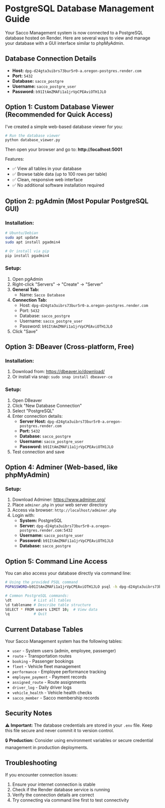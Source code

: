 # PostgreSQL Database Management Guide

Your Sacco Management system is now connected to a PostgreSQL database hosted on Render. Here are several ways to view and manage your database with a GUI interface similar to phpMyAdmin.

## Database Connection Details

- **Host:** `dpg-d24gta3uibrs73bur5r0-a.oregon-postgres.render.com`
- **Port:** `5432`
- **Database:** `sacco_postgre`
- **Username:** `sacco_postgre_user`
- **Password:** `b91ItAmZMAFi1a1jrVpCPEAviOTH1JLO`

## Option 1: Custom Database Viewer (Recommended for Quick Access)

I've created a simple web-based database viewer for you:

```bash
# Run the database viewer
python database_viewer.py
```

Then open your browser and go to: **http://localhost:5001**

Features:
- ✅ View all tables in your database
- ✅ Browse table data (up to 100 rows per table)
- ✅ Clean, responsive web interface
- ✅ No additional software installation required

## Option 2: pgAdmin (Most Popular PostgreSQL GUI)

### Installation:
```bash
# Ubuntu/Debian
sudo apt update
sudo apt install pgadmin4

# Or install via pip
pip install pgadmin4
```

### Setup:
1. Open pgAdmin
2. Right-click "Servers" → "Create" → "Server"
3. **General Tab:**
   - Name: `Sacco Database`
4. **Connection Tab:**
   - Host: `dpg-d24gta3uibrs73bur5r0-a.oregon-postgres.render.com`
   - Port: `5432`
   - Database: `sacco_postgre`
   - Username: `sacco_postgre_user`
   - Password: `b91ItAmZMAFi1a1jrVpCPEAviOTH1JLO`
5. Click "Save"

## Option 3: DBeaver (Cross-platform, Free)

### Installation:
1. Download from: https://dbeaver.io/download/
2. Or install via snap: `sudo snap install dbeaver-ce`

### Setup:
1. Open DBeaver
2. Click "New Database Connection"
3. Select "PostgreSQL"
4. Enter connection details:
   - **Server Host:** `dpg-d24gta3uibrs73bur5r0-a.oregon-postgres.render.com`
   - **Port:** `5432`
   - **Database:** `sacco_postgre`
   - **Username:** `sacco_postgre_user`
   - **Password:** `b91ItAmZMAFi1a1jrVpCPEAviOTH1JLO`
5. Test connection and save

## Option 4: Adminer (Web-based, like phpMyAdmin)

### Setup:
1. Download Adminer: https://www.adminer.org/
2. Place `adminer.php` in your web server directory
3. Access via browser: `http://localhost/adminer.php`
4. Login with:
   - **System:** PostgreSQL
   - **Server:** `dpg-d24gta3uibrs73bur5r0-a.oregon-postgres.render.com:5432`
   - **Username:** `sacco_postgre_user`
   - **Password:** `b91ItAmZMAFi1a1jrVpCPEAviOTH1JLO`
   - **Database:** `sacco_postgre`

## Option 5: Command Line Access

You can also access your database directly via command line:

```bash
# Using the provided PSQL command
PGPASSWORD=b91ItAmZMAFi1a1jrVpCPEAviOTH1JLO psql -h dpg-d24gta3uibrs73bur5r0-a.oregon-postgres.render.com -U sacco_postgre_user sacco_postgre

# Common PostgreSQL commands:
\dt          # List all tables
\d tablename # Describe table structure
SELECT * FROM users LIMIT 10;  # View data
\q           # Quit
```

## Current Database Tables

Your Sacco Management system has the following tables:
- `user` - System users (admin, employee, passenger)
- `route` - Transportation routes
- `booking` - Passenger bookings
- `fleet` - Vehicle fleet management
- `performance` - Employee performance tracking
- `employee_payment` - Payment records
- `assigned_route` - Route assignments
- `driver_log` - Daily driver logs
- `vehicle_health` - Vehicle health checks
- `sacco_member` - Sacco membership records

## Security Notes

⚠️ **Important:** The database credentials are stored in your `.env` file. Keep this file secure and never commit it to version control.

🔒 **Production:** Consider using environment variables or secure credential management in production deployments.

## Troubleshooting

If you encounter connection issues:
1. Ensure your internet connection is stable
2. Check if the Render database service is running
3. Verify the connection details are correct
4. Try connecting via command line first to test connectivity